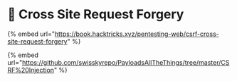 # 🧙 Cross Site Request Forgery

{% embed url="https://book.hacktricks.xyz/pentesting-web/csrf-cross-site-request-forgery" %}

{% embed url="https://github.com/swisskyrepo/PayloadsAllTheThings/tree/master/CSRF%20Injection" %}
